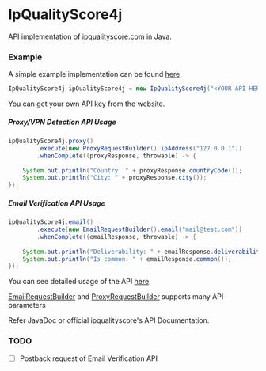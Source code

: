 # IpQualityScore4j

API implementation of [ipqualityscore.com](https://ipqualityscore.com/) in Java.

### Example
A simple example implementation can be found [here](https://github.com/OrigamiDream/ipdetection4j/blob/master/example/src/main/java/avis/ipdetection4j/examples/IpQualityScore4jTest.java).
```java
IpQualityScore4j ipQualityScore4j = new IpQualityScore4j("<YOUR API HERE>");
```
You can get your own API key from the website.

##### Proxy/VPN Detection API Usage
```java
ipQualityScore4j.proxy()
        .execute(new ProxyRequestBuilder().ipAddress("127.0.0.1"))
        .whenComplete((proxyResponse, throwable) -> {
            
    System.out.println("Country: " + proxyResponse.countryCode());
    System.out.println("City: " + proxyResponse.city());
});
```

##### Email Verification API Usage
```java
ipQualityScore4j.email()
        .execute(new EmailRequestBuilder().email("mail@test.com"))
        .whenComplete((emailResponse, throwable) -> {
            
    System.out.println("Deliverability: " + emailResponse.deliverability());
    System.out.println("Is common: " + emailResponse.common());
});
```
You can see detailed usage of the API [here](https://github.com/OrigamiDream/ipdetection4j/blob/master/example/src/main/java/avis/ipdetection4j/examples/IpQualityScore4jTest.java).

[EmailRequestBuilder](https://github.com/OrigamiDream/ipdetection4j/blob/master/ipqualityscore4j/ipqualityscore4j-builder/src/main/java/avis/ipqualityscore4j/builders/email/EmailRequestBuilder.java) and [ProxyRequestBuilder](https://github.com/OrigamiDream/ipdetection4j/blob/master/ipqualityscore4j/ipqualityscore4j-builder/src/main/java/avis/ipqualityscore4j/builders/proxy/ProxyRequestBuilder.java) supports many API parameters

Refer JavaDoc or official ipqualityscore's API Documentation.


### TODO

 - [ ] Postback request of Email Verification API